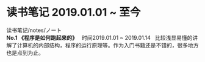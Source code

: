 # 读书笔记 2019.01.01 ~ 至今
读书笔记/notes/ノート <br/>
<strong>No.1 《程序是如何跑起来的》</strong>
  &nbsp;&nbsp;时间2019.01.01 ~ 2019.01.14
  &nbsp;&nbsp;比较浅显易懂的讲解了计算机的内部结构，程序的运行原理等。作为入门书籍还是不错的，很多地方也是点到为止。
